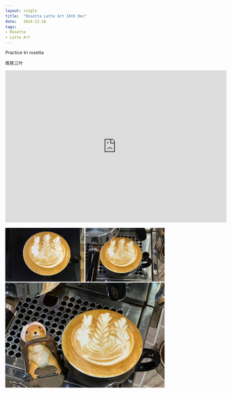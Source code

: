 ```yaml
---
layout: single
title:  "Rosetta Latte Art 16th Dec"
date:   2024-12-16
tags:
- Rosetta
- Latte Art
---
```



Practice tri rosetta

练练三叶


<div class="embed-container">
  <iframe
      src="https://www.youtube.com/embed/hULpB1WuAR0"
      width="700"
      height="480"
      frameborder="0"
      allowfullscreen="true">
  </iframe>
</div>



![](/assets/img/2024/12/16/B45A9208-AF0F-4CC2-A76C-A4DF4F8D04D3.JPG)


